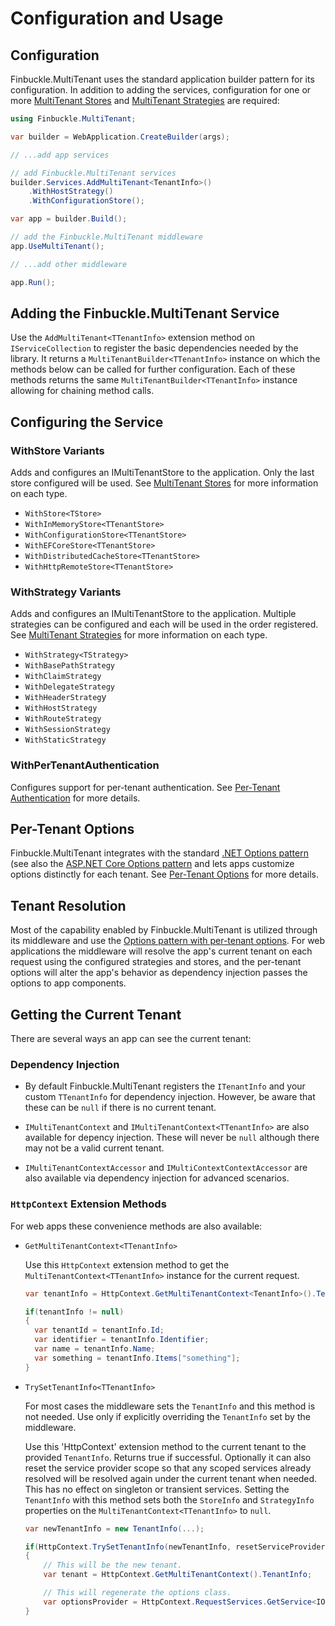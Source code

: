 # Configuration and Usage

## Configuration

Finbuckle.MultiTenant uses the standard application builder pattern for its configuration. In addition to adding the
services, configuration for one or more [MultiTenant Stores](Stores) and [MultiTenant Strategies](Strategies) are
required:

```csharp
using Finbuckle.MultiTenant;

var builder = WebApplication.CreateBuilder(args);

// ...add app services

// add Finbuckle.MultiTenant services
builder.Services.AddMultiTenant<TenantInfo>()
    .WithHostStrategy()
    .WithConfigurationStore();

var app = builder.Build();

// add the Finbuckle.MultiTenant middleware
app.UseMultiTenant();

// ...add other middleware

app.Run();
```

## Adding the Finbuckle.MultiTenant Service

Use the `AddMultiTenant<TTenantInfo>` extension method on `IServiceCollection` to register the basic dependencies
needed by the library. It returns a `MultiTenantBuilder<TTenantInfo>` instance on which the methods below can be called
for further configuration. Each of these methods returns the same `MultiTenantBuilder<TTenantInfo>` instance allowing
for chaining method calls.

## Configuring the Service

### WithStore Variants

Adds and configures an IMultiTenantStore to the application. Only the last store configured will be used.
See [MultiTenant Stores](Stores) for more information on each type.

- `WithStore<TStore>`
- `WithInMemoryStore<TTenantStore>`
- `WithConfigurationStore<TTenantStore>`
- `WithEFCoreStore<TTenantStore>`
- `WithDistributedCacheStore<TTenantStore>`
- `WithHttpRemoteStore<TTenantStore>`

### WithStrategy Variants

Adds and configures an IMultiTenantStore to the application. Multiple strategies can be configured and each will be used
in the order registered. See [MultiTenant Strategies](Strategies) for more information on each type.

- `WithStrategy<TStrategy>`
- `WithBasePathStrategy`
- `WithClaimStrategy`
- `WithDelegateStrategy`
- `WithHeaderStrateg`y
- `WithHostStrategy`
- `WithRouteStrategy`
- `WithSessionStrategy`
- `WithStaticStrategy`

### WithPerTenantAuthentication

Configures support for per-tenant authentication. See [Per-Tenant Authentication](Authentication) for more details.

## Per-Tenant Options

Finbuckle.MultiTenant integrates with the
standard [.NET Options pattern](https://learn.microsoft.com/en-us/dotnet/core/extensions/options) (see also the [ASP.NET
Core Options pattern](https://docs.microsoft.com/en-us/aspnet/core/fundamentals/configuration/options) and lets apps
customize options distinctly for each tenant. See [Per-Tenant Options](Options) for more details.

## Tenant Resolution

Most of the capability enabled by Finbuckle.MultiTenant is utilized through its middleware and use
the [Options pattern with per-tenant options](Options). For web applications the middleware will resolve the app's
current tenant on each request using the configured strategies and stores, and the per-tenant
options will alter the app's behavior as dependency injection passes the options to app components.

## Getting the Current Tenant

There are several ways an app can see the current tenant:

### Dependency Injection

* By default Finbuckle.MultiTenant registers the `ITenantInfo` and your custom `TTenantInfo` for dependency injection.
  However, be aware that these can be `null` if there is no current tenant.

* `IMultiTenantContext` and `IMultiTenantContext<TTenantInfo>` are also available for depency injection. These will
  never
  be `null` although there may not be a valid current tenant.

* `IMultiTenantContextAccessor` and `IMultiContextContextAccessor` are also available via dependency injection for
  advanced scenarios.

### `HttpContext` Extension Methods

For web apps these convenience methods are also available:

* `GetMultiTenantContext<TTenantInfo>`

  Use this `HttpContext` extension method to get the `MultiTenantContext<TTenantInfo>` instance for the current
  request.

  ```csharp
  var tenantInfo = HttpContext.GetMultiTenantContext<TenantInfo>().TenantInfo;
  
  if(tenantInfo != null)
  {
    var tenantId = tenantInfo.Id;
    var identifier = tenantInfo.Identifier;
    var name = tenantInfo.Name;
    var something = tenantInfo.Items["something"];
  }
  ```

* `TrySetTenantInfo<TTenantInfo>`

  For most cases the middleware sets the `TenantInfo` and this method is not needed. Use only if explicitly
  overriding the `TenantInfo` set by the middleware.

  Use this 'HttpContext' extension method to the current tenant to the provided `TenantInfo`. Returns true if
  successful. Optionally it can also reset the service provider scope so that any scoped services already resolved will
  be
  resolved again under the current tenant when needed. This has no effect on singleton or transient services. Setting
  the `TenantInfo` with this method sets both the `StoreInfo` and `StrategyInfo` properties on
  the `MultiTenantContext<TTenantInfo>` to `null`.

  ```csharp
  var newTenantInfo = new TenantInfo(...);
  
  if(HttpContext.TrySetTenantInfo(newTenantInfo, resetServiceProvider: true))
  {
      // This will be the new tenant.
      var tenant = HttpContext.GetMultiTenantContext().TenantInfo;
  
      // This will regenerate the options class.
      var optionsProvider = HttpContext.RequestServices.GetService<IOptions<MyScopedOptions>>();
  }
  ```
